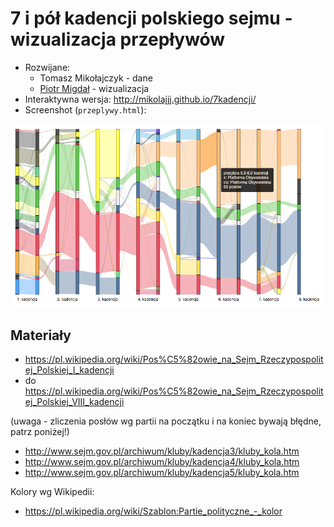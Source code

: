 # 7 i pół kadencji polskiego sejmu - wizualizacja przepływów

* Rozwijane:
  * Tomasz Mikołajczyk - dane
  * [Piotr Migdał](http://p.migdal.pl/) - wizualizacja
* Interaktywna wersja: http://mikolajjj.github.io/7kadencji/
* Screenshot (`przeplywy.html`):

![Przepływy członkowska w 7 i pół kadencjach polskiego sejmu](screenshot.png)


## Materiały

* https://pl.wikipedia.org/wiki/Pos%C5%82owie_na_Sejm_Rzeczypospolitej_Polskiej_I_kadencji
* do https://pl.wikipedia.org/wiki/Pos%C5%82owie_na_Sejm_Rzeczypospolitej_Polskiej_VIII_kadencji

(uwaga - zliczenia posłów wg partii na początku i na koniec bywają błędne, patrz poniżej!)

* http://www.sejm.gov.pl/archiwum/kluby/kadencja3/kluby_kola.htm
* http://www.sejm.gov.pl/archiwum/kluby/kadencja4/kluby_kola.htm
* http://www.sejm.gov.pl/archiwum/kluby/kadencja5/kluby_kola.htm

Kolory wg Wikipedii:

* https://pl.wikipedia.org/wiki/Szablon:Partie_polityczne_-_kolor
